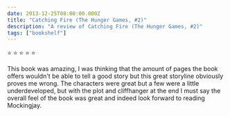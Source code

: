 ```yaml
---    
date: 2013-12-25T08:00:00.000Z
title: "Catching Fire (The Hunger Games, #2)"
description: "A review of Catching Fire (The Hunger Games, #2)"
tags: ["bookshelf"]
---   
```

⭐ ⭐ ⭐ ⭐ ⭐ 

This book was amazing, I was thinking that the amount of pages the book offers wouldn't be able to tell a good story but this great storyline obviously proves me wrong.  The characters were great but a few were a little underdeveloped, but with the plot and cliffhanger at the end I must say the overall feel of the book was great and indeed look forward to reading Mockingjay.